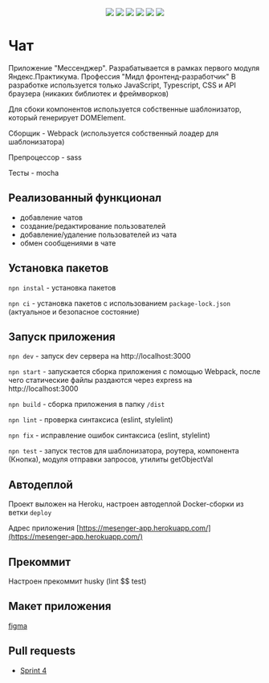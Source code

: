 <p align="center">
    <img src="https://img.shields.io/badge/express-4.17.1-green" />
    <img src="https://img.shields.io/badge/node-16.0.0-blue" />
    <img src="https://img.shields.io/badge/sass-1.42.1-ff96b4" />
    <img src="https://img.shields.io/badge/typescript-4-blue" />
    <img src="https://img.shields.io/badge/mocha-8-8d6748" />
    <img src="https://img.shields.io/badge/webpack-5-5199c8" />
</p>

# Чат
Приложение "Мессенджер". Разрабатывается в рамках первого модуля Яндекс.Практикума. Профессия "Мидл фронтенд-разработчик"
В разработке используется только JavaScript, Typescript, CSS и API браузера (никаких библиотек и фреймворков)

Для сбоки компонентов используется собственные шаблонизатор, который генерирует DOMElement. 

Сборщик - Webpack (используется собственный лоадер для шаблонизатора)

Препроцессор - sass

Тесты - mocha

## Реализованный функционал
* добавление чатов
* создание/редактирование пользователей
* добавление/удаление пользователей из чата
* обмен сообщениями в чате

## Установка пакетов
```npn instal``` - установка пакетов

```npn ci``` - установка пакетов с использованием `package-lock.json` (актуальное и безопасное состояние)

## Запуск приложения

```npn dev``` - запуск dev сервера на http://localhost:3000

```npn start``` - запускается сборка приложения с помощью Webpack, после чего статические файлы раздаются через express на http://localhost:3000

```npn build``` - сборка приложения в папку `/dist`

```npn lint``` - проверка синтаксиса (eslint, stylelint)

```npn fix``` - исправление ошибок синтаксиса (eslint, stylelint)

```npn test``` - запуск тестов для шаблонизатора, роутера, компонента (Кнопка), модуля отправки запросов, утилиты getObjectVal

## Автодеплой
Проект выложен на Heroku, настроен автодеплой Docker-сборки из ветки ``deploy``

Адрес приложения [https://mesenger-app.herokuapp.com/](https://mesenger-app.herokuapp.com/)

## Прекоммит
Настроен прекоммит husky (lint $$ test)

## Макет приложения
[figma](https://www.figma.com/file/ygSAtfKL50oDjm50mvXeXx/my-chat)

## Pull requests
- [Sprint 4](https://github.com/anikinaa/middle.messenger.praktikum.yandex/pull/5)
